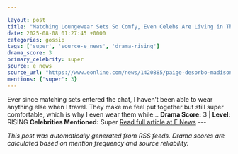```yaml
---

layout: post
title: "Matching Loungewear Sets So Comfy, Even Celebs Are Living in Them"
date: 2025-08-08 01:27:45 +0000
categories: gossip
tags: ['super', 'source-e_news', 'drama-rising']
drama_score: 3
primary_celebrity: super
source: e_news
source_url: "https://www.eonline.com/news/1420885/paige-desorbo-madison-lecroy-under-s50-matching-loungewear-sets?cmpid=rss-syndicate-genericrss-us-top_stories"
mentions: {'super': 3}
---
```


Ever since matching sets entered the chat, I haven’t been able to wear anything else when I travel. They make me feel put together but still super comfortable, which is why I even wear them while... **Drama Score:** 3 | **Level:** RISING **Celebrities Mentioned:** Super [Read full article at E News](https://www.eonline.com/news/1420885/paige-desorbo-madison-lecroy-under-s50-matching-loungewear-sets?cmpid=rss-syndicate-genericrss-us-top_stories) --- 

*This post was automatically generated from RSS feeds. Drama scores are calculated based on mention frequency and source reliability.*
